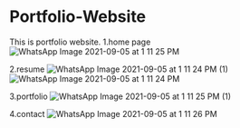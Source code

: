 # Portfolio-Website
This is portfolio website.
1.home page
![WhatsApp Image 2021-09-05 at 1 11 25 PM](https://user-images.githubusercontent.com/62712943/132119665-d05ed46e-902c-433a-ab0a-09fd2e74e7cf.jpeg)

2.resume
![WhatsApp Image 2021-09-05 at 1 11 24 PM (1)](https://user-images.githubusercontent.com/62712943/132119494-a80cdf7c-9ce2-48e4-97f2-63d9c349e00a.jpeg)
![WhatsApp Image 2021-09-05 at 1 11 24 PM](https://user-images.githubusercontent.com/62712943/132119496-b084623c-7f14-40df-ab50-249441850df9.jpeg)

3.portfolio
![WhatsApp Image 2021-09-05 at 1 11 25 PM (1)](https://user-images.githubusercontent.com/62712943/132119556-c8cf7288-2b21-4ed3-9cd6-b8416d667268.jpeg)

4.contact
![WhatsApp Image 2021-09-05 at 1 11 26 PM](https://user-images.githubusercontent.com/62712943/132119591-fa30c848-d1e4-431b-bf58-d676655375c1.jpeg)
